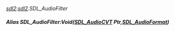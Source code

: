 _[sdl2](../../modules/sdl2/sdl2-module.md):[sdl2](../../modules/sdl2/sdl2-module.md).SDL\_AudioFilter_
##### Alias SDL\_AudioFilter:Void([SDL_AudioCVT](../../modules/sdl2/sdl2-sdl_audiocvt.md) Ptr,[SDL_AudioFormat](../../modules/sdl2/sdl2-sdl_audioformat.md))
